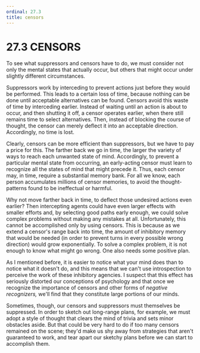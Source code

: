```yaml
---
ordinal: 27.3
title: censors
---
```


# 27.3 CENSORS 

<p>To see what suppressors and censors have to do, we must consider not only the mental states that actually occur, but others that might occur under slightly different circumstances.</p>
<p>Suppressors work by interceding to prevent actions just before they would be performed. This leads to a certain loss of time, because nothing can be done until acceptable alternatives can be found. Censors avoid this waste of time by interceding earlier. Instead of waiting until an action is about to occur, and then shutting it off, a censor operates earlier, when there still remains time to select alternatives. Then, instead of blocking the course of thought, the censor can merely deflect it into an acceptable direction. Accordingly, no time is lost.</p>
<p>Clearly, censors can be more efficient than suppressors, but we have to pay a price for this. The farther back we go in time, the larger the variety of ways to reach each unwanted state of mind. Accordingly, to prevent a particular mental state from occurring, an early-acting censor must learn to recognize all the states of mind that might precede it. Thus, each censor may, in time, require a substantial memory bank. For all we know, each person accumulates millions of censor memories, to avoid the thought-patterns found to be ineffectual or harmful.</p>
<p>Why not move farther back in time, to deflect those undesired actions even earlier? Then intercepting agents could have even larger effects with smaller efforts and, by selecting good paths early enough, we could solve complex problems without making any mistakes at all. Unfortunately, this cannot be accomplished only by using censors. This is because as we extend a censor's range back into time, the amount of inhibitory memory that would be needed (in order to prevent turns in every possible wrong direction) would grow exponentially. To solve a complex problem, it is not enough to know what might go wrong. One also needs some positive plan.</p>
<p>As I mentioned before, it is easier to notice what your mind does than to notice what it doesn't do, and this means that we can't use introspection to perceive the work of these inhibitory agencies. I suspect that this effect has seriously distorted our conceptions of psychology and that once we recognize the importance of censors and other forms of <em>negative recognizers,</em> we'll find that they constitute large portions of our minds.</p>
<p>Sometimes, though, our censors and suppressors must themselves be suppressed. In order to sketch out long-range plans, for example, we must adopt a style of thought that clears the mind of trivia and sets minor obstacles aside. But that could be very hard to do if too many censors remained on the scene; they'd make us shy away from strategies that aren't guaranteed to work, and tear apart our sketchy plans before we can start to accomplish them.</p>